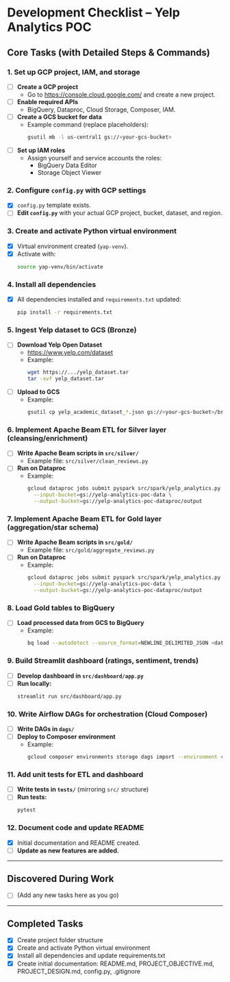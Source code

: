# Development Checklist – Yelp Analytics POC

## Core Tasks (with Detailed Steps & Commands)

### 1. Set up GCP project, IAM, and storage
- [ ] **Create a GCP project**  
  - Go to https://console.cloud.google.com/ and create a new project.
- [ ] **Enable required APIs**  
  - BigQuery, Dataproc, Cloud Storage, Composer, IAM.
- [ ] **Create a GCS bucket for data**  
  - Example command (replace placeholders):  
    ```bash
    gsutil mb -l us-central1 gs://<your-gcs-bucket>
    ```
- [ ] **Set up IAM roles**  
  - Assign yourself and service accounts the roles:  
    - BigQuery Data Editor  
    - Storage Object Viewer

### 2. Configure `config.py` with GCP settings
- [x] `config.py` template exists.  
- [ ] **Edit `config.py`** with your actual GCP project, bucket, dataset, and region.

### 3. Create and activate Python virtual environment
- [x] Virtual environment created (`yap-venv`).
- [x] Activate with:
  ```bash
  source yap-venv/bin/activate
  ```

### 4. Install all dependencies
- [x] All dependencies installed and `requirements.txt` updated:
  ```bash
  pip install -r requirements.txt
  ```

### 5. Ingest Yelp dataset to GCS (Bronze)
- [ ] **Download Yelp Open Dataset**  
  - https://www.yelp.com/dataset
  - Example:
    ```bash
    wget https://.../yelp_dataset.tar
    tar -xvf yelp_dataset.tar
    ```
- [ ] **Upload to GCS**  
  - Example:
    ```bash
    gsutil cp yelp_academic_dataset_*.json gs://<your-gcs-bucket>/bronze/
    ```

### 6. Implement Apache Beam ETL for Silver layer (cleansing/enrichment)
- [ ] **Write Apache Beam scripts in `src/silver/`**  
  - Example file: `src/silver/clean_reviews.py`
- [ ] **Run on Dataproc**  
  - Example:
    ```bash
    gcloud dataproc jobs submit pyspark src/spark/yelp_analytics.py --cluster=yelp-analytics-cluster --region=us-central1 -- \
      --input-bucket=gs://yelp-analytics-poc-data \
      --output-bucket=gs://yelp-analytics-poc-dataproc/output
    ```

### 7. Implement Apache Beam ETL for Gold layer (aggregation/star schema)
- [ ] **Write Apache Beam scripts in `src/gold/`**  
  - Example file: `src/gold/aggregate_reviews.py`
- [ ] **Run on Dataproc**  
  - Example:
    ```bash
    gcloud dataproc jobs submit pyspark src/spark/yelp_analytics.py --cluster=yelp-analytics-cluster --region=us-central1 -- \
      --input-bucket=gs://yelp-analytics-poc-data \
      --output-bucket=gs://yelp-analytics-poc-dataproc/output
    ```

### 8. Load Gold tables to BigQuery
- [ ] **Load processed data from GCS to BigQuery**  
  - Example:
    ```bash
    bq load --autodetect --source_format=NEWLINE_DELIMITED_JSON <dataset>.<table> gs://<your-gcs-bucket>/gold/aggregated_reviews.json
    ```

### 9. Build Streamlit dashboard (ratings, sentiment, trends)
- [ ] **Develop dashboard in `src/dashboard/app.py`**
- [ ] **Run locally:**
  ```bash
  streamlit run src/dashboard/app.py
  ```

### 10. Write Airflow DAGs for orchestration (Cloud Composer)
- [ ] **Write DAGs in `dags/`**
- [ ] **Deploy to Composer environment**  
  - Example:
    ```bash
    gcloud composer environments storage dags import --environment <composer-env> --location <region> --source dags/
    ```

### 11. Add unit tests for ETL and dashboard
- [ ] **Write tests in `tests/`** (mirroring `src/` structure)
- [ ] **Run tests:**
  ```bash
  pytest
  ```

### 12. Document code and update README
- [x] Initial documentation and README created.
- [ ] **Update as new features are added.**

---

## Discovered During Work
- [ ] (Add any new tasks here as you go)

---

## Completed Tasks
- [x] Create project folder structure
- [x] Create and activate Python virtual environment
- [x] Install all dependencies and update requirements.txt
- [x] Create initial documentation: README.md, PROJECT_OBJECTIVE.md, PROJECT_DESIGN.md, config.py, .gitignore